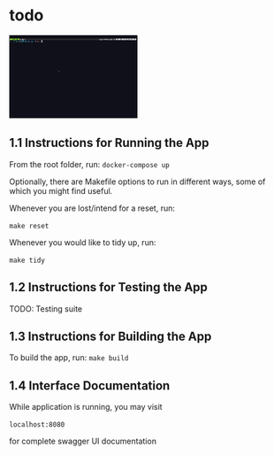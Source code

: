 # todo

![screen-gif](./demo.gif)

## 1.1 Instructions for Running the App

From the root folder, run:
```docker-compose up```

Optionally, there are Makefile options to run in different ways, some of which you might find useful.

Whenever you are lost/intend for a reset, run:

```make reset```

Whenever you would like to tidy up, run:

```make tidy```

## 1.2 Instructions for Testing the App

TODO: Testing suite

## 1.3 Instructions for Building the App

To build the app, run:
```make build```

## 1.4 Interface Documentation

While application is running, you may visit

```localhost:8080```

for complete swagger UI documentation
